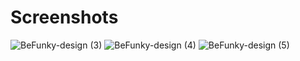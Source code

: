 # Screenshots

![BeFunky-design (3)](https://user-images.githubusercontent.com/110902638/197791586-55fa37da-ca9e-4ad1-af52-5966a9c26913.jpg)
![BeFunky-design (4)](https://user-images.githubusercontent.com/110902638/197791606-5d87a93e-b8c5-409c-b2e9-899e8a9f962f.jpg)
![BeFunky-design (5)](https://user-images.githubusercontent.com/110902638/197791619-0e522582-d565-46f8-b26e-6b554f445169.jpg)
